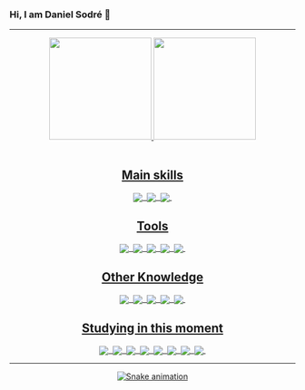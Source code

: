 ### Hi, I am Daniel Sodré 👋

<hr>

<div align="center">
  <a href=https://github.com/DaronBecaus>
  <img height=180em src=https://github-readme-stats.vercel.app/api?username=DaronBecaus&show_icons=true&theme=codeSTACKr>
  <img height=180em src=https://github-readme-stats.vercel.app/api/top-langs/?username=DaronBecaus&theme=codeSTACKr>
</div>

<div  align="center"> 
  <div style="display: inline_block"><br>
        <h2 align="center">Main skills</h2>
        <img align="center" src="https://img.shields.io/badge/GitHub-293548?style=for-the-badge&logo=github&logoColor=white">&nbsp
        <img align="center" src="https://img.shields.io/badge/HTML5-E34F26?style=for-the-badge&logo=html5&logoColor=white">&nbsp
        <img align="center" src="https://img.shields.io/badge/CSS3-1572B6?style=for-the-badge&logo=css3&logoColor=white">&nbsp
        <h2 align="center">Tools</h2>
        <img align="center" src="https://img.shields.io/badge/Visual_Studio_Code-0078D4?style=for-the-badge&logo=visual%20studio%20code&logoColor=white">&nbsp
        <img align="center" src="https://img.shields.io/badge/GIT-E44C30?style=for-the-badge&logo=git&logoColor=white">&nbsp
        <img align="center" src="https://img.shields.io/badge/GitHub-293548?style=for-the-badge&logo=github&logoColor=white">&nbsp
        <img align="center" src="https://img.shields.io/badge/Windows-0078D6?style=for-the-badge&logo=windows&logoColor=white">&nbsp
        <img align="center" src="https://img.shields.io/badge/Microsoft_Office-D83B01?style=for-the-badge&logo=microsoft-office&logoColor=white">&nbsp
        <h2 align="center">Other Knowledge</h2>
        <img align="center" src="https://img.shields.io/badge/Bootstrap-563D7C?style=for-the-badge&logo=bootstrap&logoColor=white">&nbsp
        <img align="center" src="https://img.shields.io/badge/Figma-F24E1E?style=for-the-badge&logo=figma&logoColor=white">&nbsp
        <img align="center" src="https://img.shields.io/badge/Canva-%2300C4CC.svg?&style=for-the-badge&logo=Canva&logoColor=white">&nbsp
        <img align="center" src="https://img.shields.io/badge/Adobe%20Photoshop-31A8FF?style=for-the-badge&logo=Adobe%20Photoshop&logoColor=black">&nbsp
        <img align="center" src="https://img.shields.io/badge/Adobe%20Illustrator-FF9A00?style=for-the-badge&logo=adobe%20illustrator&logoColor=white">&nbsp
        <h2 align="center">Studying in this moment</h2>
        <img align="center" src="	https://img.shields.io/badge/Python-14354C?style=for-the-badge&logo=python&logoColor=white">&nbsp
        <img align="center" src="https://img.shields.io/badge/JavaScript-F7DF1E?style=for-the-badge&logo=javascript&logoColor=black">&nbsp
        <img align="center" src="https://img.shields.io/badge/TypeScript-007ACC?style=for-the-badge&logo=typescript&logoColor=white">&nbsp
        <img align="center" src="https://img.shields.io/badge/React-20232A?style=for-the-badge&logo=react&logoColor=61DAFB">&nbsp
        <img align="center" src="https://img.shields.io/badge/PHP-777BB4?style=for-the-badge&logo=php&logoColor=white">&nbsp
        <img align="center" src="https://img.shields.io/badge/Markdown-000000?style=for-the-badge&logo=markdown&logoColor=white">&nbsp
        <img align="center" src="https://img.shields.io/badge/MySQL-00000F?style=for-the-badge&logo=mysql&logoColor=white">&nbsp
        <img align="center" src="https://img.shields.io/badge/Python-14354C?style=for-the-badge&logo=python&logoColor=white">&nbsp
   </div>
  
 <hr>
        
![Snake animation](https://github.com/DaronBecaus/DaronBecaus/blob/output/github-contribution-grid-snake.svg)
